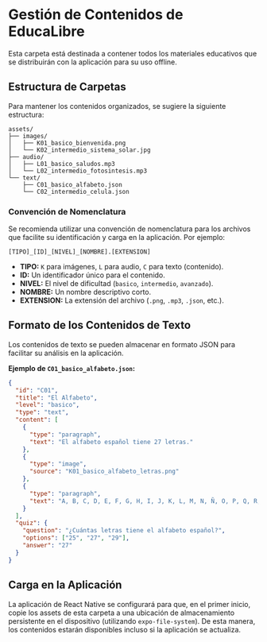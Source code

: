 # Gestión de Contenidos de EducaLibre

Esta carpeta está destinada a contener todos los materiales educativos que se distribuirán con la aplicación para su uso offline.

## Estructura de Carpetas

Para mantener los contenidos organizados, se sugiere la siguiente estructura:

```
assets/
├── images/
│   ├── K01_basico_bienvenida.png
│   └── K02_intermedio_sistema_solar.jpg
├── audio/
│   ├── L01_basico_saludos.mp3
│   └── L02_intermedio_fotosintesis.mp3
└── text/
    ├── C01_basico_alfabeto.json
    └── C02_intermedio_celula.json
```

### Convención de Nomenclatura

Se recomienda utilizar una convención de nomenclatura para los archivos que facilite su identificación y carga en la aplicación. Por ejemplo:

`[TIPO]_[ID]_[NIVEL]_[NOMBRE].[EXTENSION]`

-   **TIPO:** `K` para imágenes, `L` para audio, `C` para texto (contenido).
-   **ID:** Un identificador único para el contenido.
-   **NIVEL:** El nivel de dificultad (`basico`, `intermedio`, `avanzado`).
-   **NOMBRE:** Un nombre descriptivo corto.
-   **EXTENSION:** La extensión del archivo (`.png`, `.mp3`, `.json`, etc.).

## Formato de los Contenidos de Texto

Los contenidos de texto se pueden almacenar en formato JSON para facilitar su análisis en la aplicación.

**Ejemplo de `C01_basico_alfabeto.json`:**

```json
{
  "id": "C01",
  "title": "El Alfabeto",
  "level": "basico",
  "type": "text",
  "content": [
    {
      "type": "paragraph",
      "text": "El alfabeto español tiene 27 letras."
    },
    {
      "type": "image",
      "source": "K01_basico_alfabeto_letras.png"
    },
    {
      "type": "paragraph",
      "text": "A, B, C, D, E, F, G, H, I, J, K, L, M, N, Ñ, O, P, Q, R, S, T, U, V, W, X, Y, Z."
    }
  ],
  "quiz": {
    "question": "¿Cuántas letras tiene el alfabeto español?",
    "options": ["25", "27", "29"],
    "answer": "27"
  }
}
```

## Carga en la Aplicación

La aplicación de React Native se configurará para que, en el primer inicio, copie los assets de esta carpeta a una ubicación de almacenamiento persistente en el dispositivo (utilizando `expo-file-system`). De esta manera, los contenidos estarán disponibles incluso si la aplicación se actualiza.
